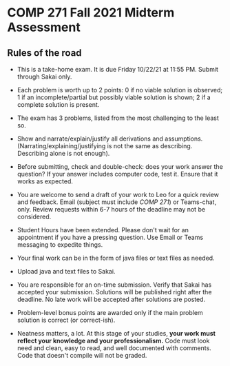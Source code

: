 # COMP 271 Fall 2021 Midterm Assessment


## Rules of the road

* This is a take-home exam. It is due Friday 10/22/21 at 11:55 PM. Submit through Sakai only.

* Each problem is worth up to 2 points: 0 if no viable solution is observed; 1 if an incomplete/partial but possibly viable solution is shown; 2 if a complete solution is present.

* The exam has 3 problems, listed from the most challenging to the least so.

* Show and narrate/explain/justify all derivations and assumptions. (Narrating/explaining/justifying is not the same as describing. Describing alone is not enough).

* Before submitting, check and double-check: does your work answer the question? If your answer includes computer code, test it. Ensure that it works as expected.

* You are welcome to send a draft of your work to Leo for a quick review and feedback. Email (subject must include *COMP 271*) or Teams-chat, only. Review requests within 6-7 hours of the deadline may not be considered.

* Student Hours have been extended. Please don't wait for an appointment if you have a pressing question. Use Email or Teams messaging to expedite things.

* Your final work can be in the form of java files or text files as needed. 

 * Upload java and text files to Sakai. 

* You are responsible for an on-time submission. Verify that Sakai has accepted your submission. Solutions will be published right after the deadline. No late work will be accepted after solutions are posted.

* Problem-level bonus points are awarded only if the main problem solution is correct (or correct-ish).

* Neatness matters, a lot. At this stage of your studies, **your work must reflect your knowledge and your professionalism.** Code must look need and clean, easy to read, and well documented with comments. Code that doesn't compile will not be graded.
